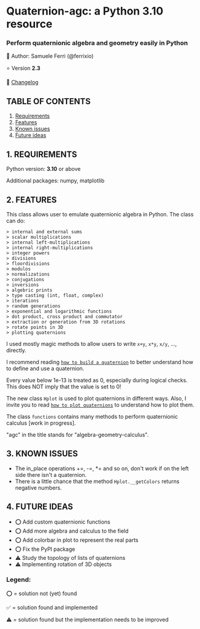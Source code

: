 # Quaternion-agc: a Python 3.10 resource
### Perform quaternionic algebra and geometry easily in Python

:dragon: Author: Samuele Ferri (@ferrixio)

:star: Version **2.3**

:scroll: [Changelog](https://github.com/ferrixio/Quaternion-agc/blob/main/docs/CHANGELOG.md)

## TABLE OF CONTENTS

1. [Requirements](#1-requirements)
2. [Features](#2-features)
3. [Known issues](#3-known-issues)
4. [Future ideas](#4-future-ideas)

## 1. REQUIREMENTS

Python version: **3.10** or above

Additional packages: numpy, matplotlib

## 2. FEATURES

This class allows user to emulate quaternionic algebra in Python. The class can do:

	> internal and external sums
	> scalar multiplications
	> internal left-multiplications
	> internal right-multiplications
	> integer powers
	> divisions
	> floordivisions
	> modulos
	> normalizations
	> conjugations
	> inversions
	> algebric prints
	> type casting (int, float, complex)
	> iterations
	> random generations
	> exponential and logarithmic functions
	> dot product, cross product and commutator
	> extraction or generation from 3D rotations
	> rotate points in 3D
	> plotting quaternions

I used mostly magic methods to allow users to write `x+y`, `x*y`, `x/y`, ..., directly.

I recommend reading [`how to build a quaternion`](https://github.com/ferrixio/Quaternion-agc/blob/main/docs/How%20to%20build%20a%20quaternion.md) to better understand how to define and use a quaternion.

Every value below 1e-13 is treated as 0, especially during logical checks. This does NOT imply that the value is set to 0!

The new class `Hplot` is used to plot quaternions in different ways. Also, I invite you to read [`how to plot quaternions`](https://github.com/ferrixio/Quaternion-agc/blob/main/docs/How%20to%20plot%20quaternions.md) to understand how to plot them.

The class `functions` contains many methods to perform quaternionic calculus [work in progress].

"agc" in the title stands for "algebra-geometry-calculus".

## 3. KNOWN ISSUES

+ The in_place operations +=, -=, *= and so on, don't work if on the left side there isn't a quaternion.
+ There is a little chance that the method `Hplot.__getColors` returns negative numbers.

## 4. FUTURE IDEAS

+ :o: Add custom quaternionic functions
+ :o: Add more algebra and calculus to the field
+ :o: Add colorbar in plot to represent the real parts
+ :o: Fix the PyPI package
+ :warning: Study the topology of lists of quaternions
+ :warning: Implementing rotation of 3D objects


### Legend:
:o: = solution not (yet) found

:white_check_mark: = solution found and implemented

:warning: = solution found but the implementation needs to be improved
